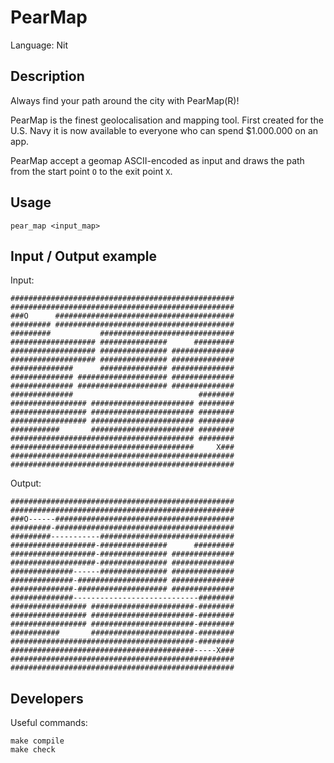# PearMap

Language: Nit

## Description

Always find your path around the city with PearMap(R)!

PearMap is the finest geolocalisation and mapping tool.
First created for the U.S. Navy it is now available to everyone who can spend
$1.000.000 on an app.

PearMap accept a geomap ASCII-encoded as input and draws the path from the start
point `O` to the exit point `X`.

## Usage

	pear_map <input_map>

## Input / Output example

Input:

	##################################################
	##################################################
	###O      ########################################
	######### ########################################
	#########           ##############################
	################### ###############      #########
	################### ############### ##############
	################### ############### ##############
	##############      ############### ##############
	############## #################### ##############
	############## #################### ##############
	##############                            ########
	################# ####################### ########
	################# ####################### ########
	################# ####################### ########
	###########       ####################### ########
	######################################### ########
	#########################################     X###
	##################################################
	##################################################

Output:

	##################################################
	##################################################
	###O------########################################
	#########-########################################
	#########-----------##############################
	###################-###############      #########
	###################-############### ##############
	###################-############### ##############
	##############------############### ##############
	##############-#################### ##############
	##############-#################### ##############
	##############----------------------------########
	################# #######################-########
	################# #######################-########
	################# #######################-########
	###########       #######################-########
	#########################################-########
	#########################################-----X###
	##################################################
	##################################################

## Developers

Useful commands:

	make compile
	make check
